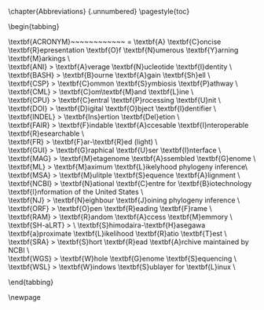 \chapter{Abbreviations} {.unnumbered}
\pagestyle{toc}

\begin{tabbing}

\textbf{ACRONYM}~~~~~~~~~~~~ \= \textbf{A} \textbf{C}oncise \textbf{R}epresentation \textbf{O}f \textbf{N}umerous \textbf{Y}arning \textbf{M}arkings \\  
\textbf{ANI}  \>  \textbf{A}verage \textbf{N}ucleotide \textbf{I}dentity \\  
\textbf{BASH} \>  \textbf{B}ourne \textbf{A}gain \textbf{Sh}ell \\  
\textbf{CSP}  \>  \textbf{C}ommon \textbf{S}ymbiosis \textbf{P}athway \\  
\textbf{CML}  \>  \textbf{C}om\textbf{M}and \textbf{L}ine \\  
\textbf{CPU}  \>  \textbf{C}entral \textbf{P}rocessing \textbf{U}nit \\  
\textbf{DOI}  \>  \textbf{D}igital \textbf{O}bject \textbf{I}dentifier \\  
\textbf{INDEL}  \>  \textbf{Ins}ertion \textbf{Del}etion \\  
\textbf{FAIR} \>  \textbf{F}indable \textbf{A}ccesable \textbf{I}nteroperable \textbf{R}esearchable \\  
\textbf{FR}   \>  \textbf{F}ar-\textbf{R}ed (light) \\  
\textbf{GUI}  \>  \textbf{G}raphical \textbf{U}ser \textbf{I}nterface \\  
\textbf{MAG}  \>  \textbf{M}etagenome \textbf{A}ssembled \textbf{G}enome \\  
\textbf{ML}   \>  \textbf{M}aximum \textbf{L}ikelyhood phylogeny inference\\  
\textbf{MSA}  \>  \textbf{M}ulitple \textbf{S}equence \textbf{A}lignment \\  
\textbf{NCBI} \>  \textbf{N}ational \textbf{C}entre for \textbf{B}iotechnology \textbf{I}nformation of the United States \\  
\textbf{NJ}   \>  \textbf{N}eighbour \textbf{J}oining phylogeny inference \\  
\textbf{ORF}  \>  \textbf{O}pen \textbf{R}eading \textbf{F}rame \\  
\textbf{RAM}  \>  \textbf{R}andom \textbf{A}ccess \textbf{M}emmory \\
\textbf{SH-aLRT} \> \ \textbf{S}himodaira-\textbf{H}asegawa \textbf{a}proximate \textbf{L}ikelihood \textbf{R}atio \textbf{T}est \\
\textbf{SRA}  \>  \textbf{S}hort \textbf{R}ead \textbf{A}rchive maintained by NCBI \\  
\textbf{WGS}  \>  \textbf{W}hole \textbf{G}enome \textbf{S}equencing \\  
\textbf{WSL}  \>  \textbf{W}indows \textbf{S}ublayer for \textbf{L}inux \\  

\end{tabbing}

\newpage
